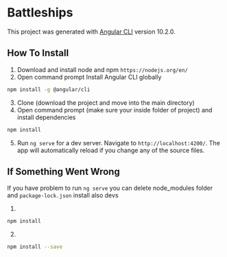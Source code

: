 # Battleships

This project was generated with [Angular CLI](https://github.com/angular/angular-cli) version 10.2.0.

## How To Install

1. Download and install node and npm `https://nodejs.org/en/`
2. Open command prompt Install Angular CLI globally 
```bash
npm install -g @angular/cli
```
3. Clone (download the project and move into the main directory)
4. Open command prompt (make sure your inside folder of project) and install dependencies  
```bash
npm install
```
5. Run `ng serve` for a dev server. Navigate to `http://localhost:4200/`. The app will automatically reload if you change any of the source files.


## If Something Went Wrong
If you have problem to run `ng serve` you can delete node_modules folder and `package-lock.json` install also devs

1. 
```bash
npm install
```
2. 
```bash
npm install --save
```
